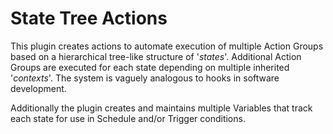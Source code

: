 # State Tree Actions

This plugin creates actions to automate execution of multiple Action Groups based on a hierarchical tree-like structure of '_states_'.  Additional Action Groups are executed for each state depending on multiple inherited '_contexts_'.  The system is vaguely analogous to hooks in software development.

Additionally the plugin creates and maintains multiple Variables that track each state for use in Schedule and/or Trigger conditions.
